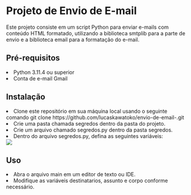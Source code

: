 <h1>Projeto de Envio de E-mail</h1>

<p>Este projeto consiste em um script Python para enviar e-mails com conteúdo HTML formatado, utilizando a biblioteca smtplib para a parte de envio e a biblioteca email para a formatação do e-mail.</p>

<h2>Pré-requisitos</h2>
<li>Python 3.11.4 ou superior</li>
<li>Conta de e-mail Gmail</li>

<h2>Instalação</h2>
<li>Clone este repositório em sua máquina local usando o seguinte comando git clone https://github.com/lucaskawatoko/envio-de-email-.git
</li>
<li>Crie uma pasta chamada segredos dentro da pasta do projeto.</li>

<li>Crie um arquivo chamado segredos.py dentro da pasta segredos.</li>

<li>Dentro do arquivo segredos.py, defina as seguintes variáveis:</li>
<img src= "image.png">
<h2>Uso</h2>
<li>Abra o arquivo main em um editor de texto ou IDE.</li>
<li>Modifique as variáveis destinatarios, assunto e corpo conforme necessário.</li>